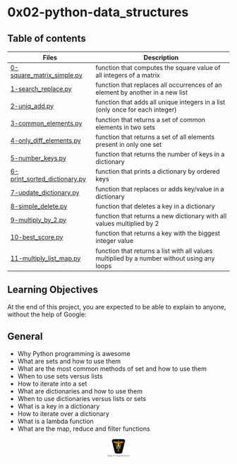 # 0x02-python-data_structures

## Table of contents

| Files                                                                                                                                                                             | Description                                                                                 |
| --------------------------------------------------------------------------------------------------------------------------------------------------------------------------------- | ------------------------------------------------------------------------------------------- |
| [0-square_matrix_simple.py](https://github.com/ronroeandassociates/holbertonschool-higher_level_programming/blob/main/0x03-python-more_data_structures/0-square_matrix_simple.py) | function that computes the square value of all integers of a matrix                         |
| [1-search_replace.py](https://github.com/ronroeandassociates/holbertonschool-higher_level_programming/blob/main/1-search_replace.py)                                              | function that replaces all occurrences of an element by another in a new list               |
| [2-uniq_add.py](https://github.com/ronroeandassociates/holbertonschool-higher_level_programming/blob/main/2-uniq_add.py)                                                          | function that adds all unique integers in a list (only once for each integer)               |
| [3-common_elements.py](https://github.com/ronroeandassociates/holbertonschool-higher_level_programming/blob/main/3-common_elements.py)                                            | function that returns a set of common elements in two sets                                  |
| [4-only_diff_elements.py](https://github.com/ronroeandassociates/holbertonschool-higher_level_programming/blob/main/4-only_diff_elements.py)                                      | function that returns a set of all elements present in only one set                         |
| [5-number_keys.py](https://github.com/ronroeandassociates/holbertonschool-higher_level_programming/blob/main/5-number_keys.py)                                                    | function that returns the number of keys in a dictionary                                    |
| [6-print_sorted_dictionary.py](https://github.com/ronroeandassociates/holbertonschool-higher_level_programming/blob/main/6-print_sorted_dictionary.py)                            | function that prints a dictionary by ordered keys                                           |
| [7-update_dictionary.py](https://github.com/ronroeandassociates/holbertonschool-higher_level_programming/blob/main/7-update_dictionary.py)                                        | function that replaces or adds key/value in a dictionary                                    |
| [8-simple_delete.py](https://github.com/ronroeandassociates/holbertonschool-higher_level_programming/blob/main/8-simple_delete.py)                                                | function that deletes a key in a dictionary                                                 |
| [9-multiply_by_2.py](https://github.com/ronroeandassociates/holbertonschool-higher_level_programming/blob/main/9-multiply_by_2.py)                                                | function that returns a new dictionary with all values multiplied by 2                      |
| [10-best_score.py](https://github.com/ronroeandassociates/holbertonschool-higher_level_programming/blob/main/10-best_score.py)                                                    | function that returns a key with the biggest integer value                                  |
| [11-multiply_list_map.py](https://github.com/ronroeandassociates/holbertonschool-higher_level_programming/blob/main/11-multiply_list_map.py)                                      | function that returns a list with all values multiplied by a number without using any loops |

## Learning Objectives

At the end of this project, you are expected to be able to explain to anyone, without the help of Google:

## General

- Why Python programming is awesome
- What are sets and how to use them
- What are the most common methods of set and how to use them
- When to use sets versus lists
- How to iterate into a set
- What are dictionaries and how to use them
- When to use dictionaries versus lists or sets
- What is a key in a dictionary
- How to iterate over a dictionary
- What is a lambda function
- What are the map, reduce and filter functions

<p align="center">
<img src="/images/roeHR-01.png" width=10% height=10%>
</p>
